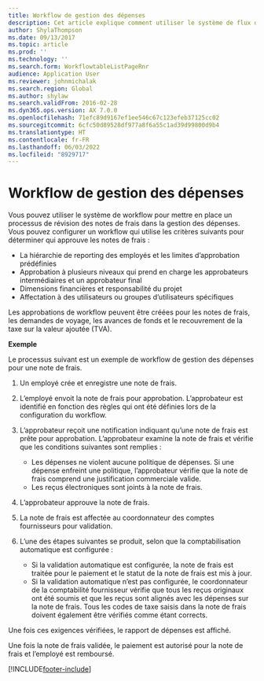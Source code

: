 ```yaml
---
title: Workflow de gestion des dépenses
description: Cet article explique comment utiliser le système de flux de travail dans Microsoft Dynamics 365 Finance, pour configurer un processus de révision des notes de frais dans la Gestion des dépenses.
author: ShylaThompson
ms.date: 09/13/2017
ms.topic: article
ms.prod: ''
ms.technology: ''
ms.search.form: WorkflowtableListPageRnr
audience: Application User
ms.reviewer: johnmichalak
ms.search.region: Global
ms.author: shylaw
ms.search.validFrom: 2016-02-28
ms.dyn365.ops.version: AX 7.0.0
ms.openlocfilehash: 71efc89d9167ef1ee546c67c123efeb37125cc02
ms.sourcegitcommit: 6cfc50d89528df977a8f6a55c1ad39d99800d9b4
ms.translationtype: HT
ms.contentlocale: fr-FR
ms.lasthandoff: 06/03/2022
ms.locfileid: "8929717"
---
```

# <a name="expense-management-workflow"></a>Workflow de gestion des dépenses

Vous pouvez utiliser le système de workflow pour mettre en place un processus de révision des notes de frais dans la gestion des dépenses. Vous pouvez configurer un workflow qui utilise les critères suivants pour déterminer qui approuve les notes de frais :

- La hiérarchie de reporting des employés et les limites d’approbation prédéfinies
- Approbation à plusieurs niveaux qui prend en charge les approbateurs intermédiaires et un approbateur final
- Dimensions financières et responsabilité du projet
- Affectation à des utilisateurs ou groupes d’utilisateurs spécifiques

Les approbations de workflow peuvent être créées pour les notes de frais, les demandes de voyage, les avances de fonds et le recouvrement de la taxe sur la valeur ajoutée (TVA).

**Exemple**

Le processus suivant est un exemple de workflow de gestion des dépenses pour une note de frais.

1. Un employé crée et enregistre une note de frais.
2. L’employé envoit la note de frais pour approbation. L’approbateur est identifié en fonction des règles qui ont été définies lors de la configuration du workflow.
3. L’approbateur reçoit une notification indiquant qu’une note de frais est prête pour approbation. L’approbateur examine la note de frais et vérifie que les conditions suivantes sont remplies :

    - Les dépenses ne violent aucune politique de dépenses. Si une dépense enfreint une politique, l’approbateur vérifie que la note de frais comprend une justification commerciale valide.
    - Les reçus électroniques sont joints à la note de frais.

4. L’approbateur approuve la note de frais.
5. La note de frais est affectée au coordonnateur des comptes fournisseurs pour validation.
6. L’une des étapes suivantes se produit, selon que la comptabilisation automatique est configurée :

    - Si la validation automatique est configurée, la note de frais est traitée pour le paiement et le statut de la note de frais est mis à jour.
    - Si la validation automatique n’est pas configurée, le coordonnateur de la comptabilité fournisseur vérifie que tous les reçus originaux ont été soumis et que les reçus sont alignés avec les dépenses sur la note de frais. Tous les codes de taxe saisis dans la note de frais doivent également être vérifiés comme étant corrects.

Une fois ces exigences vérifiées, le rapport de dépenses est affiché.

Une fois la note de frais validée, le paiement est autorisé pour la note de frais et l’employé est remboursé.


[!INCLUDE[footer-include](../includes/footer-banner.md)]
